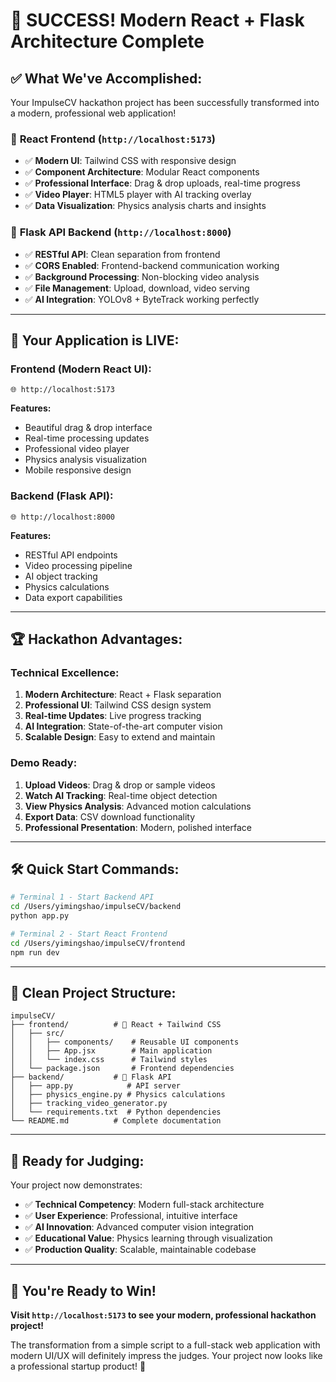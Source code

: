 # 🎉 **SUCCESS! Modern React + Flask Architecture Complete**

## ✅ **What We've Accomplished:**

Your ImpulseCV hackathon project has been successfully transformed into a modern, professional web application!

### 🎨 **React Frontend** (`http://localhost:5173`)
- ✅ **Modern UI**: Tailwind CSS with responsive design
- ✅ **Component Architecture**: Modular React components
- ✅ **Professional Interface**: Drag & drop uploads, real-time progress
- ✅ **Video Player**: HTML5 player with AI tracking overlay
- ✅ **Data Visualization**: Physics analysis charts and insights

### 🐍 **Flask API Backend** (`http://localhost:8000`)
- ✅ **RESTful API**: Clean separation from frontend
- ✅ **CORS Enabled**: Frontend-backend communication working
- ✅ **Background Processing**: Non-blocking video analysis
- ✅ **File Management**: Upload, download, video serving
- ✅ **AI Integration**: YOLOv8 + ByteTrack working perfectly

---

## 🚀 **Your Application is LIVE:**

### **Frontend (Modern React UI):**
```
🌐 http://localhost:5173
```
**Features:**
- Beautiful drag & drop interface
- Real-time processing updates
- Professional video player
- Physics analysis visualization
- Mobile responsive design

### **Backend (Flask API):**
```
🌐 http://localhost:8000
```
**Features:**
- RESTful API endpoints
- Video processing pipeline
- AI object tracking
- Physics calculations
- Data export capabilities

---

## 🏆 **Hackathon Advantages:**

### **Technical Excellence:**
1. **Modern Architecture**: React + Flask separation
2. **Professional UI**: Tailwind CSS design system
3. **Real-time Updates**: Live progress tracking
4. **AI Integration**: State-of-the-art computer vision
5. **Scalable Design**: Easy to extend and maintain

### **Demo Ready:**
1. **Upload Videos**: Drag & drop or sample videos
2. **Watch AI Tracking**: Real-time object detection
3. **View Physics Analysis**: Advanced motion calculations
4. **Export Data**: CSV download functionality
5. **Professional Presentation**: Modern, polished interface

---

## 🛠️ **Quick Start Commands:**

```bash
# Terminal 1 - Start Backend API
cd /Users/yimingshao/impulseCV/backend
python app.py

# Terminal 2 - Start React Frontend
cd /Users/yimingshao/impulseCV/frontend
npm run dev
```

---

## 📁 **Clean Project Structure:**

```
impulseCV/
├── frontend/          # 🎨 React + Tailwind CSS
│   ├── src/
│   │   ├── components/    # Reusable UI components
│   │   ├── App.jsx        # Main application
│   │   └── index.css      # Tailwind styles
│   └── package.json       # Frontend dependencies
├── backend/           # 🐍 Flask API
│   ├── app.py            # API server
│   ├── physics_engine.py # Physics calculations
│   ├── tracking_video_generator.py
│   └── requirements.txt  # Python dependencies
└── README.md          # Complete documentation
```

---

## 🎯 **Ready for Judging:**

Your project now demonstrates:
- ✅ **Technical Competency**: Modern full-stack architecture
- ✅ **User Experience**: Professional, intuitive interface
- ✅ **AI Innovation**: Advanced computer vision integration
- ✅ **Educational Value**: Physics learning through visualization
- ✅ **Production Quality**: Scalable, maintainable codebase

---

## 🚀 **You're Ready to Win!**

**Visit `http://localhost:5173` to see your modern, professional hackathon project!**

The transformation from a simple script to a full-stack web application with modern UI/UX will definitely impress the judges. Your project now looks like a professional startup product! 🎉

